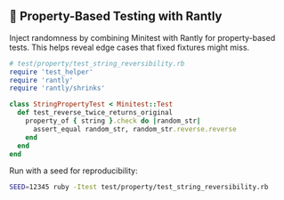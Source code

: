 ## 🎲 Property-Based Testing with Rantly

Inject randomness by combining Minitest with Rantly for property-based tests. This helps reveal edge cases that fixed fixtures might miss.

```ruby
# test/property/test_string_reversibility.rb
require 'test_helper'
require 'rantly'
require 'rantly/shrinks'

class StringPropertyTest < Minitest::Test
  def test_reverse_twice_returns_original
    property_of { string }.check do |random_str|
      assert_equal random_str, random_str.reverse.reverse
    end
  end
end
```

Run with a seed for reproducibility:  
```bash
SEED=12345 ruby -Itest test/property/test_string_reversibility.rb
```